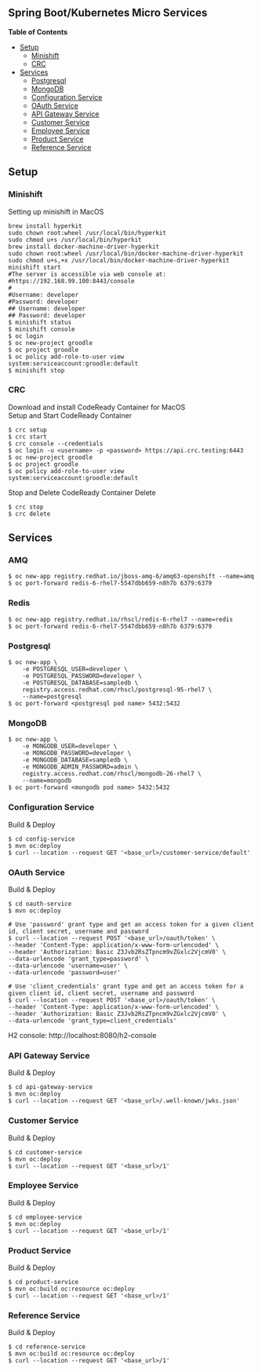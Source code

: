 Spring Boot/Kubernetes Micro Services
-------------------------------------

**Table of Contents**
- [Setup](#setup)
    - [Minishift](#minishift)
    - [CRC](#CRC)
- [Services](#services)
    - [Postgresql](#postgresql)
    - [MongoDB](#mongodb)
    - [Configuration Service](#configuration-service)
    - [OAuth Service](#oauth-service)
    - [API Gateway Service](#api-gateway-service)
    - [Customer Service](#customer-service)
    - [Employee Service](#employee-service)
    - [Product Service](#product-service)
    - [Reference Service](#reference-service)
## Setup
### Minishift
Setting up minishift in MacOS
```shell
brew install hyperkit
sudo chown root:wheel /usr/local/bin/hyperkit
sudo chmod u+s /usr/local/bin/hyperkit
brew install docker-machine-driver-hyperkit
sudo chown root:wheel /usr/local/bin/docker-machine-driver-hyperkit
sudo chmod u+s,+x /usr/local/bin/docker-machine-driver-hyperkit
minishift start
#The server is accessible via web console at:
#https://192.168.99.100:8443/console
#
#Username: developer
#Password: developer
## Username: developer
## Password: developer    
$ minishift status
$ minishift console
$ oc login
$ oc new-project groodle
$ oc project groodle
$ oc policy add-role-to-user view system:serviceaccount:groodle:default
$ minishift stop
```
### CRC
Download and install CodeReady Container for MacOS<br>
Setup and Start CodeReady Container
```shell
$ crc setup
$ crc start
$ crc console --credentials
$ oc login -u <username> -p <password> https://api.crc.testing:6443
$ oc new-project groodle
$ oc project groodle
$ oc policy add-role-to-user view system:serviceaccount:groodle:default
```
Stop and Delete CodeReady Container
Delete 
```shell
$ crc stop
$ crc delete
```
## Services
### AMQ
```shell script
$ oc new-app registry.redhat.io/jboss-amq-6/amq63-openshift --name=amq
$ oc port-forward redis-6-rhel7-5547dbb659-n8h7b 6379:6379
```
### Redis
```shell script
$ oc new-app registry.redhat.io/rhscl/redis-6-rhel7 --name=redis
$ oc port-forward redis-6-rhel7-5547dbb659-n8h7b 6379:6379
```
### Postgresql
```shell script
$ oc new-app \
    -e POSTGRESQL_USER=developer \
    -e POSTGRESQL_PASSWORD=developer \
    -e POSTGRESQL_DATABASE=sampledb \
    registry.access.redhat.com/rhscl/postgresql-95-rhel7 \
    --name=postgresql
$ oc port-forward <postgresql pod name> 5432:5432
```
### MongoDB
```shell script
$ oc new-app \
    -e MONGODB_USER=developer \
    -e MONGODB_PASSWORD=developer \
    -e MONGODB_DATABASE=sampledb \
    -e MONGODB_ADMIN_PASSWORD=admin \
    registry.access.redhat.com/rhscl/mongodb-26-rhel7 \
    --name=mongodb
$ oc port-forward <mongodb pod name> 5432:5432
```
### Configuration Service
Build & Deploy
```shell
$ cd config-service
$ mvn oc:deploy
$ curl --location --request GET '<base_url>/customer-service/default'
```
### OAuth Service
Build & Deploy
```shell script
$ cd oauth-service
$ mvn oc:deploy

# Use 'password' grant type and get an access token for a given client id, client secret, username and password
$ curl --location --request POST '<base_url>/oauth/token' \
--header 'Content-Type: application/x-www-form-urlencoded' \
--header 'Authorization: Basic Z3Jvb2RsZTpncm9vZGxlc2VjcmV0' \
--data-urlencode 'grant_type=password' \
--data-urlencode 'username=user' \
--data-urlencode 'password=user'

# Use 'client_credentials' grant type and get an access token for a given client id, client secret, username and password 
$ curl --location --request POST '<base_url>/oauth/token' \
--header 'Content-Type: application/x-www-form-urlencoded' \
--header 'Authorization: Basic Z3Jvb2RsZTpncm9vZGxlc2VjcmV0' \
--data-urlencode 'grant_type=client_credentials'
```
H2 console: http://localhost:8080/h2-console
### API Gateway Service
Build & Deploy
```shell script
$ cd api-gateway-service
$ mvn oc:deploy 
$ curl --location --request GET '<base_url>/.well-known/jwks.json'
```
### Customer Service
Build & Deploy
```shell script
$ cd customer-service
$ mvn oc:deploy
$ curl --location --request GET '<base_url>/1'
```
### Employee Service
Build & Deploy
```shell script
$ cd employee-service
$ mvn oc:deploy
$ curl --location --request GET '<base_url>/1'
```
### Product Service
Build & Deploy
```shell script
$ cd product-service
$ mvn oc:build oc:resource oc:deploy 
$ curl --location --request GET '<base_url>/1'
```
### Reference Service
Build & Deploy
```shell script
$ cd reference-service
$ mvn oc:build oc:resource oc:deploy 
$ curl --location --request GET '<base_url>/1'
```